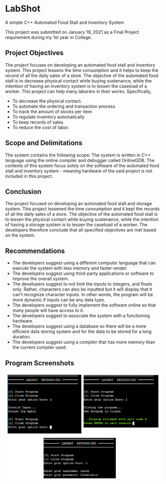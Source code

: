 # LabShot
A simple C++ Automated Food Stall and Inventory System

This project was submitted on January 19, 2021 as a Final Project requirement during my 1st year in College.

## Project Objectives
The  project  focuses  on  developing  an  automated  food  stall  and  inventory  system.  This 
project lessens the time consumption and it helps to keep the record of all the daily sales of a store. 
The objective of the automated food stall is to decrease physical contact while buying sustenance, 
while the intention of having an inventory system is to lessen the caseload of a worker. This project 
can help many laborers in their works.
Specifically,
- To decrease the physical contact.
- To automate the ordering and transaction process
- To track the amount of stocks per item
- To regulate inventory automatically
- To keep records of sales.
- To reduce the cost of labor.
  

## Scope and Delimitations
The system contains the following scope:
The  system  is  written  in  C++  language  using  the  online  compiler  and  debugger  called 
OnlineGDB. The contents of this system focus solely on the software of the automated food stall 
and inventory system - meaning hardware of the said project is not included in this project. 

## Conclusion
The project focused on developing an automated food stall and storage system. This project 
lessened the time consumption and it kept the records of all the daily sales of a store. The objective 
of  the  automated  food  stall  is  to  lessen  the  physical  contact  while  buying  sustenance,  while  the 
intention of having a storage system is to lessen the caseload of a worker. The developers therefore 
conclude that all specified objectives are met based on the system.

## Recommendations
- The developers suggest using a different computer language that can execute the system 
with less memory and faster render.
- The developers suggest using third-party applications or software to improve the overall 
system.
- The developers suggest to not limit the inputs to integers, and floats only. Rather, characters 
can  also  be  inputted  but  it  will  display  that  it  can’t  recognize  character  inputs.  In  other 
words, the program will be more dynamic if inputs can be any data type.
- The developers suggest to fully implement the software online so that many people will 
have access to it.
- The developers suggest to associate the system with a functioning hardware.
- The  developers  suggest  using  a  database  so  there  will  be  a  more  efficient  data  storing 
system and for the data to be stored for a long duration.
- The developers suggest using a compiler that has more memory than the current compiler 
used.

## Program Screenshots
![plot](./images/ProgramLaunch.png)

